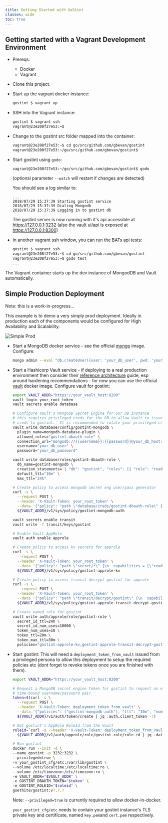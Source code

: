 ```yaml
---
title: Getting Started with GoStint
classes: wide
toc: true
---
```

## Getting started with a Vagrant Development Environment
* Prereqs:
  * Docker
  * Vagrant
* Clone this project.
* Start up the vagrant docker instance:
  ```bash
  gostint $ vagrant up
  ```
* SSH into the Vagrant instance:
  ```bash
  gostint $ vagrant ssh
  vagrant@23e208f27e53:~$
  ```
* Change to the gostint src folder mapped into the container:
  ```bash
  vagrant@23e208f27e53:~$ cd go/src/github.com/gbevan/gostint
  vagrant@23e208f27e53:~/go/src/github.com/gbevan/gostint$
  ```
* Start gostint using `godo`:
  ```bash
  vagrant@23e208f27e53:~/go/src/github.com/gbevan/gostint$ godo
  ```
  (optional parameter `--watch` will restart if changes are detected)

  You should see a log similar to:
  ```
  ...
  2018/07/29 15:37:39 Starting gostint service
  2018/07/29 15:37:39 Dialing Mongodb
  2018/07/29 15:37:39 Logging in to gostint db
  ```
  The gostint server is now running with it's api accessible at
  https://127.0.0.1:3232 (also the vault ui/api is exposed at
  https://127.0.0.1:8300)

* In another vagrant ssh window, you can run the BATs api tests:
  ```bash
  gostint $ vagrant ssh
  vagrant@23e208f27e53:~$ cd go/src/github.com/gbevan/gostint
  vagrant@23e208f27e53:~$ godo test
  ...
  ```
The Vagrant container starts up the dev instance of MongodDB and Vault automatically.

## Simple Production Deployment
Note: this is a work-in-progress...

This example is to demo a very simply prod deployment.  Ideally in production
each of the components would be configured for High Availability and Scalability.

![Simple Prod](../diagrams/prod_simple.png)

* Start a MongoDB docker service - see the official
  [mongo](https://hub.docker.com/_/mongo/) image.
  Configure:
  ```bash
  mongo admin --eval "db.createUser({user: 'your_db_user', pwd: 'your_db_password', roles: [{role: 'root', db: 'admin'}]})"
  ```
* Start a Hashicorp Vault service - if deploying to a real production
  environment then consider their [reference architecture](https://www.vaultproject.io/guides/operations/reference-architecture.html)
  guide, esp around hardening recommendations - for now you can use the official
  [vault](https://hub.docker.com/_/vault/) docker image.
  Configure vault for gostint:
  ```bash
  export VAULT_ADDR="https://your_vault_host:8200"
  vault login your_root_token
  vault secrets enable database

  # Configure Vault's MongoDB Secret Engine for our DB instance
  # this requires privileged creds for the DB to allow Vault to issue ephemeral
  # creds to gostint.  It is recommended to rotate your privileged creds in production.
  vault write database/config/gostint-mongodb \
    plugin_name=mongodb-database-plugin \
    allowed_roles="gostint-dbauth-role" \
    connection_url="mongodb://{{username}}:{{password}}@your_db_host:27017/admin?ssl=false" \
    username="your_db_user" \
    password="your_db_password"

  vault write database/roles/gostint-dbauth-role \
    db_name=gostint-mongodb \
    creation_statements='{ "db": "gostint", "roles": [{ "role": "readWrite" }] }' \
    default_ttl="10m" \
    max_ttl="24h"

  # Create policy to access mongodb secret eng user/pass generator
  curl -s \
    --request POST \
    --header 'X-Vault-Token: your_root_token' \
    --data '{"policy": "path \"database/creds/gostint-dbauth-role\" {\n  capabilities = [\"read\"]\n}"}' \
    ${VAULT_ADDR}/v1/sys/policy/gostint-mongodb-auth

  vault secrets enable transit
  vault write -f transit/keys/gostint

  # Enable Vault AppRole
  vault auth enable approle

  # Create policy to access kv secrets for approle
  curl -s \
    --request POST \
    --header 'X-Vault-Token: your_root_token' \
    --data '{"policy": "path \"secret/*\" {\n  capabilities = [\"read\"]\n}"}' \
    ${VAULT_ADDR}/v1/sys/policy/gostint-approle-kv

  # Create policy to access transit decrypt gostint for approle
  curl -s \
    --request POST \
    --header 'X-Vault-Token: your_root_token' \
    --data '{"policy": "path \"transit/decrypt/gostint\" {\n  capabilities = [\"update\"]\n}"}' \
    ${VAULT_ADDR}/v1/sys/policy/gostint-approle-transit-decrypt-gostint

  # Create named role for gostint
  vault write auth/approle/role/gostint-role \
    secret_id_ttl=24h \
    secret_id_num_uses=10000 \
    token_num_uses=10 \
    token_ttl=20m \
    token_max_ttl=30m \
    policies="gostint-approle-kv,gostint-approle-transit-decrypt-gostint"

  ```
* Start gostint:
  This will need a `deployment_token_from_vault` issued from a privileged persona
  to allow this deployment to setup the required policies etc (dont forget to revoke
  tokens once you are finished with them).
  ```bash
  export VAULT_ADDR="https://your_vault_host:8200"

  # Request a MongoDB secret engine token for gostint to request an ephemeral
  # time-bound username/password pair.
  token=$(curl -s \
    --request POST \
    --header 'X-Vault-Token: deployment_token_from_vault' \
    --data '{"policies": ["gostint-mongodb-auth"], "ttl": "10m", "num_uses": 2}' \
    ${VAULT_ADDR}/v1/auth/token/create | jq .auth.client_token -r)

  # Get gostint's AppRole RoleId from the Vault
  roleid=`curl -s --header 'X-Vault-Token: deployment_token_from_vault' \
    ${VAULT_ADDR}/v1/auth/approle/role/gostint-role/role-id | jq .data.role_id -r`

  # Run gostint
  docker run --init -d \
  --name gostint -p 3232:3232 \
  --privileged=true \
  -v your_gostint_cfg/etc:/var/lib/gostint \
  --volume /etc/localtime:/etc/localtime:ro \
  --volume /etc/timezone:/etc/timezone:ro \
  -e VAULT_ADDR="$VAULT_ADDR" \
  -e GOSTINT_DBAUTH_TOKEN="$token" \
  -e GOSTINT_ROLEID="$roleid" \
  goethite/gostint:v?.?.?
  ```
  Note: `--privileged=true` is currently required to allow docker-in-docker.

  `your_gostint_cfg/etc` needs to contain your gostint instance's TLS private
  key and certificate, named `key.pem`and `cert.pem` respectively.
